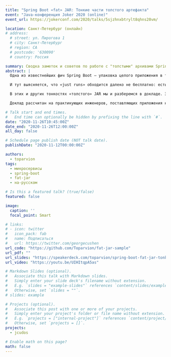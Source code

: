 ```yaml
---
title: "Spring Boot «fat» JAR: Тонкие части толстого артефакта"
event: "Java-конференция Joker 2020 (online)"
event_url: https://jokerconf.com/2020/talks/5sjzhnxbtrylt8qhns20vm/

location: Санкт-Петербург (онлайн)
# address:
  # street: ул. Пирогова 1
  # city: Санкт-Петербург
  # region: CA
  # postcode: '630090'
  # country: Россия

summary: Сводка заметок и советов по работе с "толстыми" архивами Spring Boot
abstract: |
  Одна из известнейших фич Spring Boot — упаковка целого приложения в т.н. «толстый» JAR, который потом «just runs». Это реально работает, и для многих ситуаций этого достаточно. Но если вы не доверяете магии и/или столкнулись с проблемами при развертывании «толстого» JAR, то вам пора вникнуть в устройство этого механизма.

  И тут выясняется, что «just runs» обходится далеко не бесплатно: есть ограничения по загрузке классов, вопросы к скорости запуска, конфликты со встроенными утилитами JDK, отличия в режимах dev/test/prod, а в некоторых случаях применение этой фичи и вовсе излишне.

  В этих и других тонкостях «толстого» JAR мы и разберемся в докладе. Заглянем в его устройство и поймём, в каких случаях он хорош, а в каких лучше обойтись без него (и что тогда выбрать вместо). Особое внимание уделим развертыванию в контейнерах.

  Доклад рассчитан на практикующих инженеров, поставляющих приложения на Spring Boot в production.

# Talk start and end times.
#   End time can optionally be hidden by prefixing the line with `#`.
date: "2020-11-26T10:45:00Z"
date_end: "2020-11-26T12:00:00Z"
all_day: false

# Schedule page publish date (NOT talk date).
publishDate: "2020-11-12T00:00:00Z"

authors:
  - toparvion
tags:
  - микросервисы
  - spring-boot
  - fat-jar
  - на-русском

# Is this a featured talk? (true/false)
featured: false

image:
  caption: ''
  focal_point: Smart

# links:
# - icon: twitter
#   icon_pack: fab
#   name: Подписаться
#   url: https://twitter.com/georgecushen
url_code: "https://github.com/Toparvion/fat-jar-sample"
url_pdf: ""
url_slides: "https://speakerdeck.com/toparvion/spring-boot-fat-jar-tonkiie-chasti-tolstogho-artiefakta"
url_video: "https://youtu.be/UIHItqpA5as"

# Markdown Slides (optional).
#   Associate this talk with Markdown slides.
#   Simply enter your slide deck's filename without extension.
#   E.g. `slides = "example-slides"` references `content/slides/example-slides.md`.
#   Otherwise, set `slides = ""`.
# slides: example

# Projects (optional).
#   Associate this post with one or more of your projects.
#   Simply enter your project's folder or file name without extension.
#   E.g. `projects = ["internal-project"]` references `content/project/deep-learning/index.md`.
#   Otherwise, set `projects = []`.
projects:
  - jcudos

# Enable math on this page?
math: false
---
```

